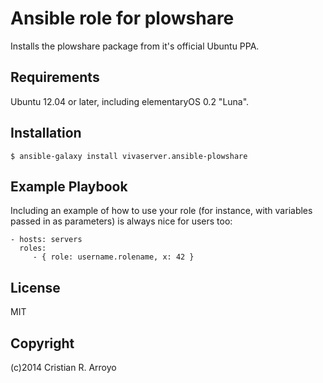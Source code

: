 # Ansible role for plowshare

Installs the plowshare package from it's official Ubuntu PPA.

## Requirements

Ubuntu 12.04 or later, including elementaryOS 0.2 "Luna".

## Installation

    $ ansible-galaxy install vivaserver.ansible-plowshare 

## Example Playbook

Including an example of how to use your role (for instance, with variables passed in as parameters) is always nice for users too:

    - hosts: servers
      roles:
         - { role: username.rolename, x: 42 }

## License

MIT

## Copyright

(c)2014 Cristian R. Arroyo
